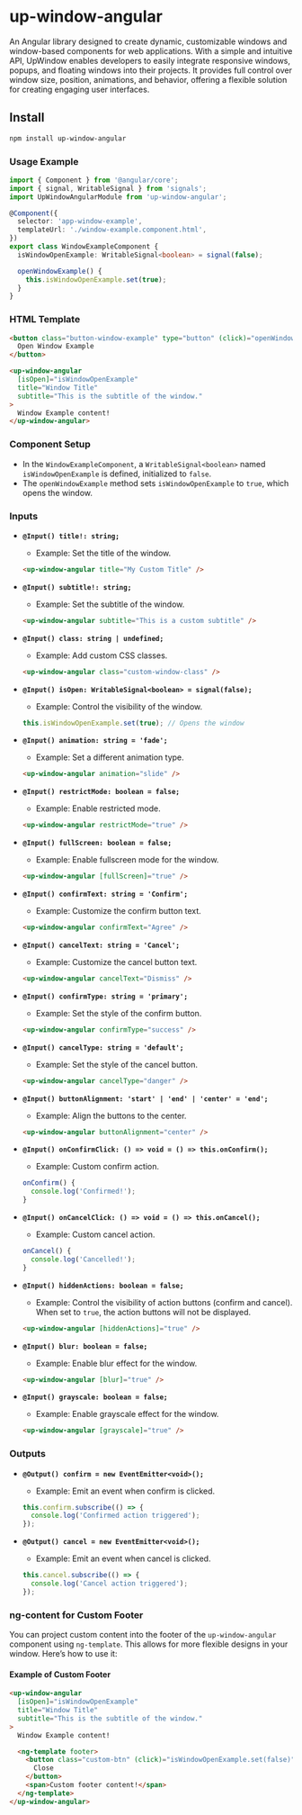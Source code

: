 # up-window-angular

An Angular library designed to create dynamic, customizable windows and window-based components for web applications. With a simple and intuitive API, UpWindow enables developers to easily integrate responsive windows, popups, and floating windows into their projects. It provides full control over window size, position, animations, and behavior, offering a flexible solution for creating engaging user interfaces.

## Install

```bash
npm install up-window-angular
```

### Usage Example

```typescript
import { Component } from '@angular/core';
import { signal, WritableSignal } from 'signals';
import UpWindowAngularModule from 'up-window-angular';

@Component({
  selector: 'app-window-example',
  templateUrl: './window-example.component.html',
})
export class WindowExampleComponent {
  isWindowOpenExample: WritableSignal<boolean> = signal(false);

  openWindowExample() {
    this.isWindowOpenExample.set(true);
  }
}
```

### HTML Template

```html
<button class="button-window-example" type="button" (click)="openWindowExample()">
  Open Window Example
</button>

<up-window-angular
  [isOpen]="isWindowOpenExample"
  title="Window Title"
  subtitle="This is the subtitle of the window."
>
  Window Example content!
</up-window-angular>
```

### Component Setup

- In the `WindowExampleComponent`, a `WritableSignal<boolean>` named `isWindowOpenExample` is defined, initialized to `false`.
- The `openWindowExample` method sets `isWindowOpenExample` to `true`, which opens the window.

### Inputs

- **`@Input() title!: string;`**
   - Example: Set the title of the window.
   ```html
   <up-window-angular title="My Custom Title" />
   ```

- **`@Input() subtitle!: string;`**
   - Example: Set the subtitle of the window.
   ```html
   <up-window-angular subtitle="This is a custom subtitle" />
   ```

- **`@Input() class: string | undefined;`**
   - Example: Add custom CSS classes.
   ```html
   <up-window-angular class="custom-window-class" />
   ```

- **`@Input() isOpen: WritableSignal<boolean> = signal(false);`**
   - Example: Control the visibility of the window.
   ```typescript
   this.isWindowOpenExample.set(true); // Opens the window
   ```

- **`@Input() animation: string = 'fade';`**
   - Example: Set a different animation type.
   ```html
   <up-window-angular animation="slide" />
   ```

- **`@Input() restrictMode: boolean = false;`**
   - Example: Enable restricted mode.
   ```html
   <up-window-angular restrictMode="true" />
   ```

- **`@Input() fullScreen: boolean = false;`**
   - Example: Enable fullscreen mode for the window.
   ```html
   <up-window-angular [fullScreen]="true" />
   ```

- **`@Input() confirmText: string = 'Confirm';`**
   - Example: Customize the confirm button text.
   ```html
   <up-window-angular confirmText="Agree" />
   ```

- **`@Input() cancelText: string = 'Cancel';`**
   - Example: Customize the cancel button text.
   ```html
   <up-window-angular cancelText="Dismiss" />
   ```

- **`@Input() confirmType: string = 'primary';`**
   - Example: Set the style of the confirm button.
   ```html
   <up-window-angular confirmType="success" />
   ```

- **`@Input() cancelType: string = 'default';`**
   - Example: Set the style of the cancel button.
   ```html
   <up-window-angular cancelType="danger" />
   ```

- **`@Input() buttonAlignment: 'start' | 'end' | 'center' = 'end';`**
   - Example: Align the buttons to the center.
   ```html
   <up-window-angular buttonAlignment="center" />
   ```

- **`@Input() onConfirmClick: () => void = () => this.onConfirm();`**
   - Example: Custom confirm action.
   ```typescript
   onConfirm() {
     console.log('Confirmed!');
   }
   ```

- **`@Input() onCancelClick: () => void = () => this.onCancel();`**
   - Example: Custom cancel action.
   ```typescript
   onCancel() {
     console.log('Cancelled!');
   }
   ```

- **`@Input() hiddenActions: boolean = false;`**
   - Example: Control the visibility of action buttons (confirm and cancel). When set to `true`, the action buttons will not be displayed.
   ```html
   <up-window-angular [hiddenActions]="true" />
   ```

- **`@Input() blur: boolean = false;`**
   - Example: Enable blur effect for the window.
   ```html
   <up-window-angular [blur]="true" />
   ```

- **`@Input() grayscale: boolean = false;`**
   - Example: Enable grayscale effect for the window.
   ```html
   <up-window-angular [grayscale]="true" />
   ```

### Outputs

- **`@Output() confirm = new EventEmitter<void>();`**
   - Example: Emit an event when confirm is clicked.
   ```typescript
   this.confirm.subscribe(() => {
     console.log('Confirmed action triggered');
   });
   ```

- **`@Output() cancel = new EventEmitter<void>();`**
   - Example: Emit an event when cancel is clicked.
   ```typescript
   this.cancel.subscribe(() => {
     console.log('Cancel action triggered');
   });
   ```

### ng-content for Custom Footer

You can project custom content into the footer of the `up-window-angular` component using `ng-template`. This allows for more flexible designs in your window. Here’s how to use it:

#### Example of Custom Footer

```html
<up-window-angular
  [isOpen]="isWindowOpenExample"
  title="Window Title"
  subtitle="This is the subtitle of the window."
>
  Window Example content!

  <ng-template footer>
    <button class="custom-btn" (click)="isWindowOpenExample.set(false)">
      Close
    </button>
    <span>Custom footer content!</span>
  </ng-template>
</up-window-angular>
```
